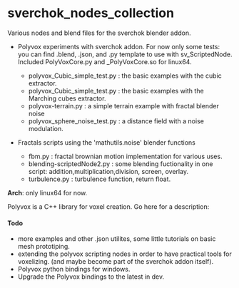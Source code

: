 # sverchok_nodes_collection
Various nodes and blend files for the sverchok blender addon.

* Polyvox experiments with sverchok addon. For now only some tests: you can find .blend, .json, and .py template to use with sv_ScriptedNode. Included PolyVoxCore.py and _PolyVoxCore.so for linux64.
  * polyvox_Cubic_simple_test.py : the basic examples with the cubic extractor.
  * polyvox_Cubic_simple_test.py : the basic examples with the Marching cubes extractor.
  * polyvox-terrain.py : a simple terrain example with  fractal blender noise
  * polyvox_sphere_noise_test.py : a distance field with a noise modulation.

* Fractals scripts using the 'mathutils.noise' blender functions
  * fbm.py : fractal brownian motion implementation for various uses.
  * blending-scriptedNode2.py : some blending fuctionality in one script: addition,multiplication,division, screen, overlay.
  * turbulence.py : turbulence function, return float.

**Arch**: only linux64 for now.

Polyvox is a C++ library for voxel creation. Go here for a description: 



#### Todo

* more examples and other .json utilites, some little tutorials on basic mesh prototiping.
* extending the polyvox scripting nodes in order to have practical tools for voxelizing. (and maybe become part of the sverchok addon itself).
* Polyvox python bindings for windows.
* Upgrade the Polyvox bindings to the latest in dev.
